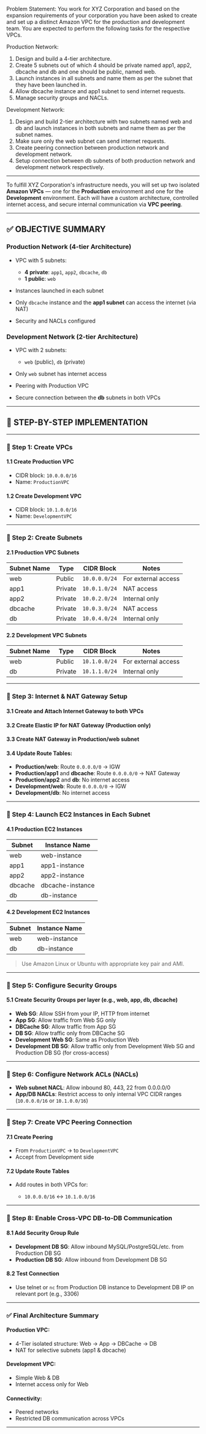  Problem Statement:
 You work for XYZ Corporation and based on the expansion requirements of your corporation you have been asked to create and set up a distinct Amazon VPC for the production and development team. You are expected to perform the following tasks for the respective VPCs.
 
 Production Network:
 1. Design and build a 4-tier architecture.
 2. Create 5 subnets out of which 4 should be private named app1, app2, dbcache and db and one should be public, named web.
 3. Launch instances in all subnets and name them as per the subnet that they have been launched in.
 4. Allow dbcache instance and app1 subnet to send internet requests.
 5. Manage security groups and NACLs.

 Development Network:
 1. Design and build 2-tier architecture with two subnets named web and db and launch instances in both subnets and name them as per the subnet names.
 2. Make sure only the web subnet can send internet requests.
 3. Create peering connection between production network and development network.
 4. Setup connection between db subnets of both production network and development network respectively.

---

To fulfill XYZ Corporation's infrastructure needs, you will set up two isolated **Amazon VPCs** — one for the **Production** environment and one for the **Development** environment. Each will have a custom architecture, controlled internet access, and secure internal communication via **VPC peering**.

---

## ✅ OBJECTIVE SUMMARY

### **Production Network (4-tier Architecture)**

* VPC with 5 subnets:

  * **4 private**: `app1`, `app2`, `dbcache`, `db`
  * **1 public**: `web`
* Instances launched in each subnet
* Only `dbcache` instance and the **app1 subnet** can access the internet (via NAT)
* Security and NACLs configured

### **Development Network (2-tier Architecture)**

* VPC with 2 subnets:

  * `web` (public), `db` (private)
* Only `web` subnet has internet access
* Peering with Production VPC
* Secure connection between the **db** subnets in both VPCs

---

## 🔧 STEP-BY-STEP IMPLEMENTATION

---

### 🔹 Step 1: Create VPCs

#### 1.1 Create **Production VPC**

* CIDR block: `10.0.0.0/16`
* Name: `ProductionVPC`

#### 1.2 Create **Development VPC**

* CIDR block: `10.1.0.0/16`
* Name: `DevelopmentVPC`

---

### 🔹 Step 2: Create Subnets

#### 2.1 Production VPC Subnets

| Subnet Name | Type    | CIDR Block    | Notes               |
| ----------- | ------- | ------------- | ------------------- |
| web         | Public  | `10.0.0.0/24` | For external access |
| app1        | Private | `10.0.1.0/24` | NAT access          |
| app2        | Private | `10.0.2.0/24` | Internal only       |
| dbcache     | Private | `10.0.3.0/24` | NAT access          |
| db          | Private | `10.0.4.0/24` | Internal only       |

#### 2.2 Development VPC Subnets

| Subnet Name | Type    | CIDR Block    | Notes               |
| ----------- | ------- | ------------- | ------------------- |
| web         | Public  | `10.1.0.0/24` | For external access |
| db          | Private | `10.1.1.0/24` | Internal only       |

---

### 🔹 Step 3: Internet & NAT Gateway Setup

#### 3.1 Create and Attach **Internet Gateway** to both VPCs

#### 3.2 Create **Elastic IP** for NAT Gateway (Production only)

#### 3.3 Create **NAT Gateway** in **Production/web** subnet

#### 3.4 Update Route Tables:

* **Production/web**: Route `0.0.0.0/0` → IGW
* **Production/app1** and **dbcache**: Route `0.0.0.0/0` → NAT Gateway
* **Production/app2** and **db**: No internet access
* **Development/web**: Route `0.0.0.0/0` → IGW
* **Development/db**: No internet access

---

### 🔹 Step 4: Launch EC2 Instances in Each Subnet

#### 4.1 Production EC2 Instances

| Subnet  | Instance Name    |
| ------- | ---------------- |
| web     | web-instance     |
| app1    | app1-instance    |
| app2    | app2-instance    |
| dbcache | dbcache-instance |
| db      | db-instance      |

#### 4.2 Development EC2 Instances

| Subnet | Instance Name |
| ------ | ------------- |
| web    | web-instance  |
| db     | db-instance   |

> Use Amazon Linux or Ubuntu with appropriate key pair and AMI.

---

### 🔹 Step 5: Configure Security Groups

#### 5.1 Create **Security Groups** per layer (e.g., web, app, db, dbcache)

* **Web SG**: Allow SSH from your IP, HTTP from internet
* **App SG**: Allow traffic from Web SG only
* **DBCache SG**: Allow traffic from App SG
* **DB SG**: Allow traffic only from DBCache SG
* **Development Web SG**: Same as Production Web
* **Development DB SG**: Allow traffic only from Development Web SG and Production DB SG (for cross-access)

---

### 🔹 Step 6: Configure **Network ACLs (NACLs)**

* **Web subnet NACL**: Allow inbound 80, 443, 22 from 0.0.0.0/0
* **App/DB NACLs**: Restrict access to only internal VPC CIDR ranges (`10.0.0.0/16` or `10.1.0.0/16`)

---

### 🔹 Step 7: Create VPC Peering Connection

#### 7.1 Create Peering

* From `ProductionVPC` → to `DevelopmentVPC`
* Accept from Development side

#### 7.2 Update Route Tables

* Add routes in both VPCs for:

  * `10.0.0.0/16` ↔ `10.1.0.0/16`

---

### 🔹 Step 8: Enable Cross-VPC **DB-to-DB** Communication

#### 8.1 Add Security Group Rule

* **Development DB SG**: Allow inbound MySQL/PostgreSQL/etc. from Production DB SG
* **Production DB SG**: Allow inbound from Development DB SG

#### 8.2 Test Connection

* Use telnet or `nc` from Production DB instance to Development DB IP on relevant port (e.g., 3306)

---

### ✅ Final Architecture Summary

#### Production VPC:

* 4-Tier isolated structure: Web → App → DBCache → DB
* NAT for selective subnets (app1 & dbcache)

#### Development VPC:

* Simple Web & DB
* Internet access only for Web

#### Connectivity:

* Peered networks
* Restricted DB communication across VPCs

---

